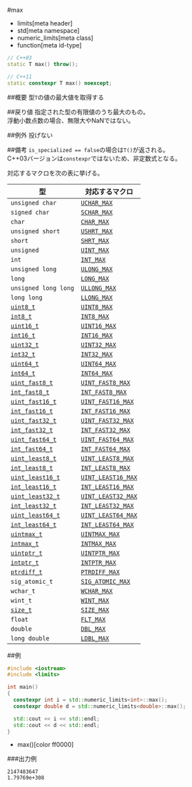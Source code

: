 #max
* limits[meta header]
* std[meta namespace]
* numeric_limits[meta class]
* function[meta id-type]

```cpp
// C++03
static T max() throw();

// C++11
static constexpr T max() noexcept;
```

##概要
型`T`の値の最大値を取得する


##戻り値
指定された型の有限値のうち最大のもの。  
浮動小数点数の場合、無限大やNaNではない。


##例外
投げない


##備考
`is_specialized == false`の場合は`T()`が返される。  
C++03バージョンは`constexpr`ではないため、非定数式となる。  

対応するマクロを次の表に挙げる。

| 型 | 対応するマクロ |
|----------------------------------------------------------|------------------------------------------------|
| `unsigned char`                                          | [`UCHAR_MAX`](/reference/climits/uchar_max.md) |
| `signed char`                                            | [`SCHAR_MAX`](/reference/climits/schar_max.md) |
| `char`                                                   | [`CHAR_MAX`](/reference/climits/char_max.md) |
| `unsigned short`                                         | [`USHRT_MAX`](/reference/climits/ushrt_max.md) |
| `short`                                                  | [`SHRT_MAX`](/reference/climits/shrt_max.md) |
| `unsigned`                                               | [`UINT_MAX`](/reference/climits/uint_max.md) |
| `int`                                                    | [`INT_MAX`](/reference/climits/int_max.md) |
| `unsigned long`                                          | [`ULONG_MAX`](/reference/climits/ulong_max.md) |
| `long`                                                   | [`LONG_MAX`](/reference/climits/long_max.md) |
| `unsigned long long`                                     | [`ULLONG_MAX`](/reference/climits/ullong_max.md) |
| `long long`                                              | [`LLONG_MAX`](/reference/climits/llong_max.md) |
| [`uint8_t`](/reference/cstdint/uint8_t.md)               | [`UINT8_MAX`](/reference/cstdint/uint8_max.md) |
| [`int8_t`](/reference/cstdint/int8_t.md)                 | [`INT8_MAX`](/reference/cstdint/int8_max.md) |
| [`uint16_t`](/reference/cstdint/uint16_t.md)             | [`UINT16_MAX`](/reference/cstdint/uint16_max.md) |
| [`int16_t`](/reference/cstdint/int16_t.md)               | [`INT16_MAX`](/reference/cstdint/int16_max.md) |
| [`uint32_t`](/reference/cstdint/uint32_t.md)             | [`UINT32_MAX`](/reference/cstdint/uint32_max.md) |
| [`int32_t`](/reference/cstdint/int32_t.md)               | [`INT32_MAX`](/reference/cstdint/int32_max.md) |
| [`uint64_t`](/reference/cstdint/uint64_t.md)             | [`UINT64_MAX`](/reference/cstdint/uint64_max.md) |
| [`int64_t`](/reference/cstdint/int64_t.md)               | [`INT64_MAX`](/reference/cstdint/int64_max.md) |
| [`uint_fast8_t`](/reference/cstdint/uint_fast8_t.md)     | [`UINT_FAST8_MAX`](/reference/cstdint/uint_fast8_max.md) |
| [`int_fast8_t`](/reference/cstdint/int_fast8_t.md)       | [`INT_FAST8_MAX`](/reference/cstdint/int_fast8_max.md) |
| [`uint_fast16_t`](/reference/cstdint/uint_fast16_t.md)   | [`UINT_FAST16_MAX`](/reference/cstdint/uint_fast16_max.md) |
| [`int_fast16_t`](/reference/cstdint/int_fast16_t.md)     | [`INT_FAST16_MAX`](/reference/cstdint/int_fast16_max.md) |
| [`uint_fast32_t`](/reference/cstdint/uint_fast32_t.md)   | [`UINT_FAST32_MAX`](/reference/cstdint/uint_fast32_max.md) |
| [`int_fast32_t`](/reference/cstdint/int_fast32_t.md)     | [`INT_FAST32_MAX`](/reference/cstdint/int_fast32_max.md) |
| [`uint_fast64_t`](/reference/cstdint/uint_fast64_t.md)   | [`UINT_FAST64_MAX`](/reference/cstdint/uint_fast64_max.md) |
| [`int_fast64_t`](/reference/cstdint/int_fast64_t.md)     | [`INT_FAST64_MAX`](/reference/cstdint/int_fast64_max.md) |
| [`uint_least8_t`](/reference/cstdint/uint_least8_t.md)   | [`UINT_LEAST8_MAX`](/reference/cstdint/uint_least8_max.md) |
| [`int_least8_t`](/reference/cstdint/int_least8_t.md)     | [`INT_LEAST8_MAX`](/reference/cstdint/int_least8_max.md) |
| [`uint_least16_t`](/reference/cstdint/uint_least16_t.md) | [`UINT_LEAST16_MAX`](/reference/cstdint/uint_least16_max.md) |
| [`int_least16_t`](/reference/cstdint/int_least16_t.md)   | [`INT_LEAST16_MAX`](/reference/cstdint/int_least16_max.md) |
| [`uint_least32_t`](/reference/cstdint/uint_least32_t.md) | [`UINT_LEAST32_MAX`](/reference/cstdint/uint_least32_max.md) |
| [`int_least32_t`](/reference/cstdint/int_least32_t.md)   | [`INT_LEAST32_MAX`](/reference/cstdint/int_least32_max.md) |
| [`uint_least64_t`](/reference/cstdint/uint_least64_t.md) | [`UINT_LEAST64_MAX`](/reference/cstdint/uint_least64_max.md) |
| [`int_least64_t`](/reference/cstdint/int_least64_t.md)   | [`INT_LEAST64_MAX`](/reference/cstdint/int_least64_max.md) |
| [`uintmax_t`](/reference/cstdint/uintmax_t.md)           | [`UINTMAX_MAX`](/reference/cstdint/uintmax_max.md) |
| [`intmax_t`](/reference/cstdint/intmax_t.md)             | [`INTMAX_MAX`](/reference/cstdint/intmax_max.md) |
| [`uintptr_t`](/reference/cstdint/uintptr_t.md)           | [`UINTPTR_MAX`](/reference/cstdint/uintptr_max.md) |
| [`intptr_t`](/reference/cstdint/intptr_t.md)             | [`INTPTR_MAX`](/reference/cstdint/intptr_max.md) |
| [`ptrdiff_t`](/reference/cstddef/ptrdiff_t.md)           | [`PTRDIFF_MAX`](/reference/cstdint/ptrdiff_max.md) |
| `sig_atomic_t`                                           | [`SIG_ATOMIC_MAX`](/reference/cstdint/sig_atomic_max.md) |
| `wchar_t`                                                | [`WCHAR_MAX`](/reference/cstdint/wchar_max.md) |
| `wint_t`                                                 | [`WINT_MAX`](/reference/cstdint/wchar_max.md) |
| [`size_t`](/reference/cstddef/size_t.md)                 | [`SIZE_MAX`](/reference/cstdint/size_max.md) |
| `float`                                                  | [`FLT_MAX`](/reference/cfloat/flt_max.md) |
| `double`                                                 | [`DBL_MAX`](/reference/cfloat/dbl_max.md) |
| `long double`                                            | [`LDBL_MAX`](/reference/cfloat/ldbl_max.md) |


##例
```cpp
#include <iostream>
#include <limits>

int main()
{
  constexpr int i = std::numeric_limits<int>::max();
  constexpr double d = std::numeric_limits<double>::max();

  std::cout << i << std::endl;
  std::cout << d << std::endl;
}
```
* max()[color ff0000]

###出力例
```
2147483647
1.79769e+308
```


